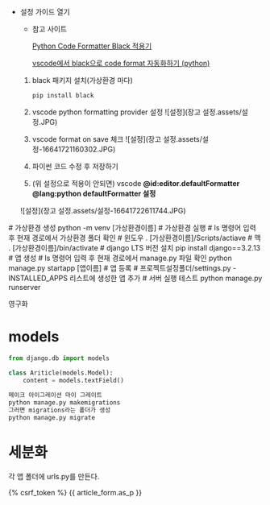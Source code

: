 - 설정 가이드 열기

  - 참고 사이트

    [Python Code Formatter Black 적용기](https://jiku90.tistory.com/12)

    [vscode에서 black으로 code format 자동화하기 (python)](https://lovedh.tistory.com/entry/vscode에서-black으로-code-format-자동화하기-python)

  1. black 패키지 설치(가상환경 마다)

     ```bash
     pip install black
     ```

  2. vscode python formatting provider 설정
     ![설정](장고 설정.assets/설정.JPG)

  3. vscode format on save 체크
     ![설정](장고 설정.assets/설정-16641721160302.JPG)

  4. 파이썬 코드 수정 후 저장하기

  5. (위 설정으로 적용이 안되면) vscode **@id:editor.defaultFormatter @lang:python defaultFormatter 설정**

  ![설정](장고 설정.assets/설정-16641722611744.JPG)



\# 가상환경 생성 python -m venv [가상환경이름] # 가상환경 실행 # ls 명령어 입력 후 현재 경로에서 가상환경 폴더 확인 # 윈도우 . [가상환경이름]/Scripts/actiave # 맥 . [가상환경이름]/bin/activate # django LTS 버전 설치 pip install django==3.2.13 # 앱 생성 # ls 명령어 입력 후 현재 경로에서 manage.py 파일 확인 python manage.py startapp [앱이름] # 앱 등록 # 프로젝트설정폴더/settings.py - INSTALLED_APPS 리스트에 생성한 앱 추가 # 서버 실행 테스트 python manage.py runserver



영구화 

# models

```py
from django.db import models

class Ariticle(models.Model):
    content = models.textField()
    
메이크 아이그레이션 마이 그레이트
python manage.py makemigrations
그러면 migrations라는 폴더가 생성
python manage.py migrate

```



# 세분화

각 앱 폴더에 urls.py를 만든다. 





{% csrf_token %} {{ article_form.as_p }}
